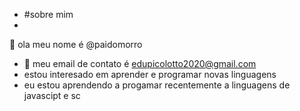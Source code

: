-  #sobre mim 
- 
👋 ola meu nome é @paidomorro
-  👀 meu email de contato é edupicolotto2020@gmail.com
- estou interesado em aprender e programar novas linguagens
-  eu estou aprendendo a progamar recentemente a linguagens de javascipt e sc
